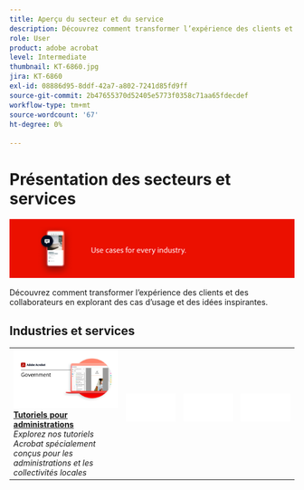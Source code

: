 ```yaml
---
title: Aperçu du secteur et du service
description: Découvrez comment transformer l’expérience des clients et des collaborateurs en explorant des cas d’usage et des idées inspirantes
role: User
product: adobe acrobat
level: Intermediate
thumbnail: KT-6860.jpg
jira: KT-6860
exl-id: 08886d95-8ddf-42a7-a802-7241d85fd9ff
source-git-commit: 2b47655370d52405e5773f0358c71aa65fdecdef
workflow-type: tm+mt
source-wordcount: '67'
ht-degree: 0%

---
```


# Présentation des secteurs et services

![Image du secteur Acrobat](../assets/Hero-Industry.png)

Découvrez comment transformer l’expérience des clients et des collaborateurs en explorant des cas d’usage et des idées inspirantes.

## Industries et services

<table style="table-layout:fixed">
<tr>
  <td>
    <a href="gov/gov-overview.md">
      <img alt="Tutoriels pour administrations" src="../assets/Government.png" />
    </a>
    <div>
    <a href="gov/gov-overview.md"><strong>Tutoriels pour administrations</strong></a>
    </div>
    <em>Explorez nos tutoriels Acrobat spécialement conçus pour les administrations et les collectivités locales</em>
    <br>
  </td>
  <td>
   <img alt="Espaceur" src="../assets/Whitespacer.png" />
    <div>
    <br>
  </td>  
  <td>
   <img alt="Espaceur" src="../assets/Whitespacer.png" />
    <div>
    <br>
  </td>
  <td>
   <img alt="Espaceur" src="../assets/Whitespacer.png" />
    <div>
    <br>
  </td>
</tr>
</table>
